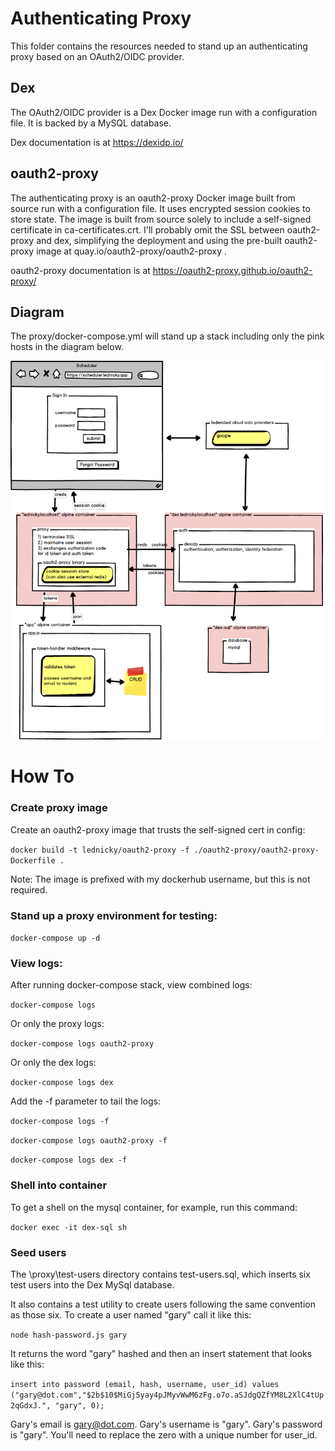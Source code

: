 Authenticating Proxy
====================

This folder contains the resources needed to stand up an authenticating proxy based on an OAuth2/OIDC provider.

Dex
---

The OAuth2/OIDC provider is a Dex Docker image run with a configuration file. It is backed by a MySQL database. 

Dex documentation is at https://dexidp.io/

oauth2-proxy
------------

The authenticating proxy is an oauth2-proxy Docker image built from source run with a configuration file. It uses encrypted session cookies to store state. The image is built from source solely to include a self-signed certificate in ca-certificates.crt. I'll probably omit the SSL between oauth2-proxy and dex, simplifying the deployment and using the pre-built oauth2-proxy image at quay.io/oauth2-proxy/oauth2-proxy .

oauth2-proxy documentation is at https://oauth2-proxy.github.io/oauth2-proxy/

Diagram
-------

The proxy/docker-compose.yml will stand up a stack including only the pink hosts in the diagram below.

<img src="../readme-assets/scheduler-auth-diagram.png" alt="diagram" width="500"/>



How To
======

### Create proxy image
Create an oauth2-proxy image that trusts the self-signed cert in config:

`docker build -t lednicky/oauth2-proxy -f ./oauth2-proxy/oauth2-proxy-Dockerfile .`

Note: The image is prefixed with my dockerhub username, but this is not required.

### Stand up a proxy environment for testing:

`docker-compose up -d`

### View logs:

After running docker-compose stack, view combined logs:

`docker-compose logs`

Or only the proxy logs: 

`docker-compose logs oauth2-proxy`

Or only the dex logs: 

`docker-compose logs dex`

Add the -f parameter to tail the logs:

`docker-compose logs -f`

`docker-compose logs oauth2-proxy -f`

`docker-compose logs dex -f`

### Shell into container

To get a shell on the mysql container, for example, run this command:

`docker exec -it dex-sql sh`

### Seed users

The \proxy\test-users directory contains test-users.sql, which inserts six test users into the Dex MySql database.

It also contains a test utility to create users following the same convention as those six. To create a user named "gary" call it like this:

`node hash-password.js gary`

It returns the word "gary" hashed and then an insert statement that looks like this:

`insert into password (email, hash, username, user_id) values ("gary@dot.com","$2b$10$MiGj5yay4pJMyvWwM6zFg.o7o.aSJdgQZfYM8L2XlC4tUp2qGdxJ.", "gary", 0);`

Gary's email is gary@dot.com. Gary's username is "gary". Gary's password is "gary".  You'll need to replace the zero with a unique number for user_id.

 